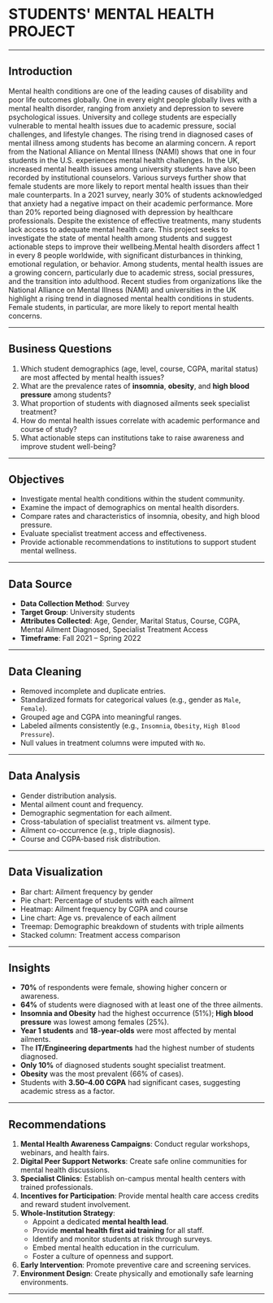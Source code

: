 # STUDENTS' MENTAL HEALTH PROJECT

---

## Introduction

Mental health conditions are one of the leading causes of disability and poor life outcomes globally. One in every eight people globally lives with a mental health disorder, ranging from anxiety and depression to severe psychological issues. University and college students are especially vulnerable to mental health issues due to academic pressure, social challenges, and lifestyle changes.
The rising trend in diagnosed cases of mental illness among students has become an alarming concern. A report from the National Alliance on Mental Illness (NAMI) shows that one in four students in the U.S. experiences mental health challenges. In the UK, increased mental health issues among university students have also been recorded by institutional counselors. Various surveys further show that female students are more likely to report mental health issues than their male counterparts.
In a 2021 survey, nearly 30% of students acknowledged that anxiety had a negative impact on their academic performance. More than 20% reported being diagnosed with depression by healthcare professionals. Despite the existence of effective treatments, many students lack access to adequate mental health care. This project seeks to investigate the state of mental health among students and suggest actionable steps to improve their wellbeing.Mental health disorders affect 1 in every 8 people worldwide, with significant disturbances in thinking, emotional regulation, or behavior. Among students, mental health issues are a growing concern, particularly due to academic stress, social pressures, and the transition into adulthood.
Recent studies from organizations like the National Alliance on Mental Illness (NAMI) and universities in the UK highlight a rising trend in diagnosed mental health conditions in students. Female students, in particular, are more likely to report mental health concerns.

---

## Business Questions

1. Which student demographics (age, level, course, CGPA, marital status) are most affected by mental health issues?
2. What are the prevalence rates of **insomnia**, **obesity**, and **high blood pressure** among students?
3. What proportion of students with diagnosed ailments seek specialist treatment?
4. How do mental health issues correlate with academic performance and course of study?
5. What actionable steps can institutions take to raise awareness and improve student well-being?

---

## Objectives

- Investigate mental health conditions within the student community.
- Examine the impact of demographics on mental health disorders.
- Compare rates and characteristics of insomnia, obesity, and high blood pressure.
- Evaluate specialist treatment access and effectiveness.
- Provide actionable recommendations to institutions to support student mental wellness.

---

## Data Source

- **Data Collection Method**: Survey
- **Target Group**: University students
- **Attributes Collected**: Age, Gender, Marital Status, Course, CGPA, Mental Ailment Diagnosed, Specialist Treatment Access
- **Timeframe**: Fall 2021 – Spring 2022

---

## Data Cleaning

- Removed incomplete and duplicate entries.
- Standardized formats for categorical values (e.g., gender as `Male`, `Female`).
- Grouped age and CGPA into meaningful ranges.
- Labeled ailments consistently (e.g., `Insomnia`, `Obesity`, `High Blood Pressure`).
- Null values in treatment columns were imputed with `No`.

---

## Data Analysis

- Gender distribution analysis.
- Mental ailment count and frequency.
- Demographic segmentation for each ailment.
- Cross-tabulation of specialist treatment vs. ailment type.
- Ailment co-occurrence (e.g., triple diagnosis).
- Course and CGPA-based risk distribution.

---

## Data Visualization

- Bar chart: Ailment frequency by gender
- Pie chart: Percentage of students with each ailment
- Heatmap: Ailment frequency by CGPA and course
- Line chart: Age vs. prevalence of each ailment
- Treemap: Demographic breakdown of students with triple ailments
- Stacked column: Treatment access comparison

---

## Insights

- **70%** of respondents were female, showing higher concern or awareness.
- **64%** of students were diagnosed with at least one of the three ailments.
- **Insomnia and Obesity** had the highest occurrence (51%); **High blood pressure** was lowest among females (25%).
- **Year 1 students** and **18-year-olds** were most affected by mental ailments.
- The **IT/Engineering departments** had the highest number of students diagnosed.
- **Only 10%** of diagnosed students sought specialist treatment.
- **Obesity** was the most prevalent (66% of cases).
- Students with **3.50–4.00 CGPA** had significant cases, suggesting academic stress as a factor.

---

## Recommendations

1. **Mental Health Awareness Campaigns**: Conduct regular workshops, webinars, and health fairs.
2. **Digital Peer Support Networks**: Create safe online communities for mental health discussions.
3. **Specialist Clinics**: Establish on-campus mental health centers with trained professionals.
4. **Incentives for Participation**: Provide mental health care access credits and reward student involvement.
5. **Whole-Institution Strategy**:
   - Appoint a dedicated **mental health lead**.
   - Provide **mental health first aid training** for all staff.
   - Identify and monitor students at risk through surveys.
   - Embed mental health education in the curriculum.
   - Foster a culture of openness and support.
6. **Early Intervention**: Promote preventive care and screening services.
7. **Environment Design**: Create physically and emotionally safe learning environments.

---


